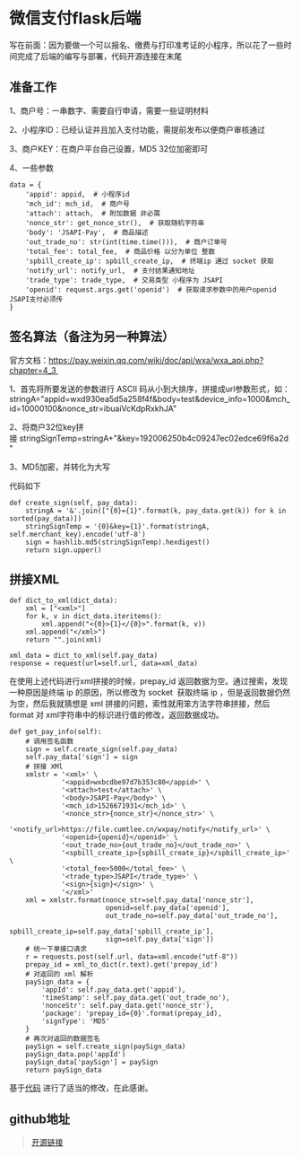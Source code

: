 # 微信支付flask后端

写在前面：因为要做一个可以报名、缴费与打印准考证的小程序，所以花了一些时间完成了后端的编写与部署，代码开源连接在末尾

## 准备工作
1、商户号：一串数字、需要自行申请，需要一些证明材料

2、小程序ID：已经认证并且加入支付功能，需提前发布以便商户审核通过

3、商户KEY：在商户平台自己设置，MD5 32位加密即可

4、一些参数

    data = {
        'appid': appid,  # 小程序id
        'mch_id': mch_id,  # 商户号
        'attach': attach,  # 附加数据 非必需
        'nonce_str': get_nonce_str(),  # 获取随机字符串
        'body': 'JSAPI-Pay',  # 商品描述
        'out_trade_no': str(int(time.time())),  # 商户订单号
        'total_fee': total_fee,  # 商品价格 以分为单位 整数
        'spbill_create_ip': spbill_create_ip,  # 终端ip 通过 socket 获取
        'notify_url': notify_url,  # 支付结果通知地址
        'trade_type': trade_type,  # 交易类型 小程序为 JSAPI
        'openid': request.args.get('openid')  # 获取请求参数中的用户openid JSAPI支付必须传
    }



## 签名算法（备注为另一种算法）
官方文档：https://pay.weixin.qq.com/wiki/doc/api/wxa/wxa_api.php?chapter=4_3 

1、首先将所要发送的参数进行 ASCII 码从小到大排序，拼接成url参数形式，如：stringA="appid=wxd930ea5d5a258f4f&body=test&device_info=1000&mch_id=10000100&nonce_str=ibuaiVcKdpRxkhJA"

2、将商户32位key拼接 stringSignTemp=stringA+"&key=192006250b4c09247ec02edce69f6a2d" 

3、MD5加密，并转化为大写

 代码如下
```
def create_sign(self, pay_data):
    stringA = '&'.join(["{0}={1}".format(k, pay_data.get(k)) for k in sorted(pay_data)])
    stringSignTemp = '{0}&key={1}'.format(stringA, self.merchant_key).encode('utf-8')
    sign = hashlib.md5(stringSignTemp).hexdigest()
    return sign.upper()
```
## 拼接XML
```
def dict_to_xml(dict_data):
    xml = ["<xml>"]
    for k, v in dict_data.iteritems():
        xml.append("<{0}>{1}</{0}>".format(k, v))
    xml.append("</xml>")
    return "".join(xml)

xml_data = dict_to_xml(self.pay_data)
response = request(url=self.url, data=xml_data)
```
在使用上述代码进行xml拼接的时候，prepay_id 返回数据为空。通过搜索，发现一种原因是终端 ip 的原因，所以修改为 socket  获取终端 ip ，但是返回数据仍然为空，然后我就猜想是 xml 拼接的问题，索性就用笨方法字符串拼接，然后 format 对 xml字符串中的标识进行值的修改，返回数据成功。
```
def get_pay_info(self):
    # 调用签名函数
    sign = self.create_sign(self.pay_data)
    self.pay_data['sign'] = sign
    # 拼接 XMl
    xmlstr = '<xml>' \
             '<appid>wxbcdbe97d7b353c80</appid>' \
             '<attach>test</attach>' \
             '<body>JSAPI-Pay</body>' \
             '<mch_id>1526671931</mch_id>' \
             '<nonce_str>{nonce_str}</nonce_str>' \
             '<notify_url>https://file.cumtlee.cn/wxpay/notify</notify_url>' \
             '<openid>{openid}</openid>' \
             '<out_trade_no>{out_trade_no}</out_trade_no>' \
             '<spbill_create_ip>{spbill_create_ip}</spbill_create_ip>' \
             '<total_fee>5000</total_fee>' \
             '<trade_type>JSAPI</trade_type>' \
             '<sign>{sign}</sign>' \
             '</xml>'
    xml = xmlstr.format(nonce_str=self.pay_data['nonce_str'],
                        openid=self.pay_data['openid'],
                        out_trade_no=self.pay_data['out_trade_no'],
                        spbill_create_ip=self.pay_data['spbill_create_ip'],
                        sign=self.pay_data['sign'])
    # 统一下单接口请求
    r = requests.post(self.url, data=xml.encode("utf-8"))
    prepay_id = xml_to_dict(r.text).get('prepay_id')
    # 对返回的 xml 解析
    paySign_data = {
        'appId': self.pay_data.get('appid'),
        'timeStamp': self.pay_data.get('out_trade_no'),
        'nonceStr': self.pay_data.get('nonce_str'),
        'package': 'prepay_id={0}'.format(prepay_id),
        'signType': 'MD5'
    }
    # 再次对返回的数据签名
    paySign = self.create_sign(paySign_data)
    paySign_data.pop('appId')
    paySign_data['paySign'] = paySign
    return paySign_data
```
基于[代码](https://github.com/ilyq/wxpay) 进行了适当的修改，在此感谢。

## github地址

> [开源链接](https://github.com/Pandalzy/wxpay)

